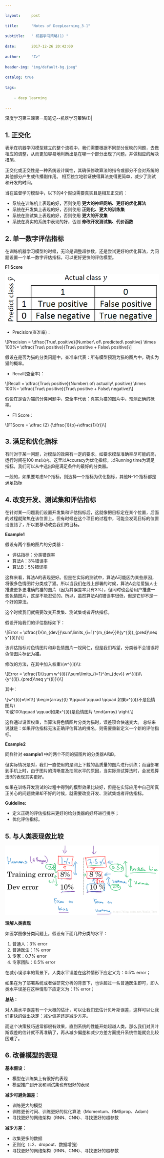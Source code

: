 ```yaml
---

layout:     post

title:      "Notes of DeepLearning_3-1"

subtitle:   " 机器学习策略(1) "

date:       2017-12-26 20:42:00

author:     "Zz"

header-img: "img/default-bg.jpeg"

catalog: true

tags:

    - deep learning

---
```


深度学习第三课第一周笔记--机器学习策略(1)|

## 1. 正交化

表示在机器学习模型建立的整个流程中，我们需要根据不同部分反映的问题，去做相应的调整，从而更加容易地判断出是在哪一个部分出现了问题，并做相应的解决措施。

正交化或正交性是一种系统设计属性，其确保修改算法的指令或部分不会对系统的其他部分产生或传播副作用。 相互独立地验证使得算法变得更简单，减少了测试和开发的时间。

当在监督学习模型中，以下的4个假设需要真实且是相互正交的：

- 系统在训练机上表现的好，否则使用 **更大的神经网络、更好的优化算法**
- 系统在开发集上表现的好，否则使用 **正则化、更大的训练集**
- 系统在测试集上表现的好，否则使用 **更大的开发集**
- 系统在真实的系统中表现的好，否则 **修改开发测试集、代价函数**

## 2. 单一数字评估指标

在训练机器学习模型的时候，无论是调整超参数，还是尝试更好的优化算法，为问题设置一个单一数字评估指标，可以更好更快的评估模型。

**F1 Score**

![](/img/post/20171226-01.png)

* Precision(查准率)：

\\[Precision = \dfrac{True\ positive}{Number\ of\ predicted\ positive} \times 100\%= \dfrac{True\ positive}{True\ positive + False\ positive}\\]

假设在是否为猫的分类问题中，查准率代表：所有模型预测为猫的图片中，确实为猫的概率。

* Recall(查全率)：

\\[Recall = \dfrac{True\ positive}{Number\ of\  actually\ positive} \times 100\%= \dfrac{True\ positive}{True\ positive + False\ negative}\\]

假设在是否为猫的分类问题中，查全率代表：真实为猫的图片中，预测正确的概率。

* F1 Score：

\\[F1Socre = \dfrac {2} {\dfrac{1}{p}+\dfrac{1}{r}}\\]

## 3. 满足和优化指标

有时对于某一问题，对模型的效果有一定的要求，如要求模型准确率尽可能的高，运行时间在100 ms以内。这里以Accuracy为优化指标，以Running time为满足指标，我们可以从中选出B是满足条件的最好的分类器。

一般的，如果要考虑N个指标，则选择一个指标为优化指标，其他N-1个指标都是满足指标

## 4. 改变开发、测试集和评估指标

在针对某一问题我们设置开发集和评估指标后，这就像把目标定在某个位置，后面的过程就聚焦在该位置上。但有时候在这个项目的过程中，可能会发现目标的位置设置错了，所以要移动改变我们的目标。

**Example1**

假设有两个猫的图片的分类器：

* 评估指标：分类错误率
* 算法A：3%错误率
* 算法B：5%错误率

这样来看，算法A的表现更好。但是在实际的测试中，算法A可能因为某些原因，将很多色情图片分类成了猫。所以当我们在线上部署的时候，算法A会给爱猫人士推送更多更准确的猫的图片（因为其误差率只有3%），但同时也会给用户推送一些色情图片，这是不能忍受的。所以，虽然算法A的错误率很低，但是它却不是一个好的算法。

这个时候我们就需要改变开发集、测试集或者评估指标。

假设开始我们的评估指标如下：

\\[Error = \dfrac{1}{m_{dev}}\sum\limits_{i=1}^{m_{dev}}I\\{y^{(i)}_{pred}\neq y^{(i)}\\}\\]

该评估指标对色情图片和非色情图片一视同仁，但是我们希望，分类器不会错误将色情图片标记为猫。

修改的方法，在其中加入权重\\(w^{(i)}\\):

\\[Error = \dfrac{1}{\sum w^{(i)}}\sum\limits_{i=1}^{m_{dev}} w^{(i)}I\\{y^{(i)}_{pred}\neq y^{(i)}\\}\\]

其中：

\\[w^{(i)}=\left\\{ \begin{array}{l}
1\qquad \qquad \qquad 如果x^{(i)}不是色情图片\\\
10或100\qquad \qquad如果x^{(i)}是色情图片
\end{array} \right.\\]

这样通过设置权重，当算法将色情图片分类为猫时，误差项会快速变大。
总结来说就是：如果评估指标无法正确评估算法的排名，则需要重新定义一个新的评估指标。

**Example2**

同样针对 **example1** 中的两个不同的猫图片的分类器A和B。

但实际情况是对，我们一直使用的是网上下载的高质量的图片进行训练；而当部署到手机上时，由于图片的清晰度及拍照水平的原因，当实际测试算法时，会发现算法B的表现其实更好。

如果在训练开发测试的过程中得到的模型效果比较好，但是在实际应用中自己所真正关心的问题效果却不好的时候，就需要改变开发、测试集或者评估指标。

**Guideline:**

* 定义正确的评估指标来更好的给分类器的好坏进行排序；
* 优化评估指标。

## 5. 与人类表现做比较

![](/img/post/20171226-02.png)

**理解人类表现**

如医学图像分类问题上，假设有下面几种分类的水平：

1. 普通人：3% error
2. 普通医生：1% error
3. 专家：0.7% error
4. 专家团队：0.5% error

在减小误诊率的背景下，人类水平误差在这种情形下应定义为：0.5% error；

如果在为了部署系统或者做研究分析的背景下，也许超过一名普通医生即可，即人类水平误差在这种情形下应定义为：1% error；

**总结：**

对人类水平误差有一个大概的估计，可以让我们去估计贝叶斯误差，这样可以让我们更快的做出决定：减少偏差还是减少方差。

而这个决策技巧通常都很有效果，直到系统的性能开始超越人类，那么我们对贝叶斯误差的估计就不再准确了，再从减少偏差和减少方差方面提升系统性能就会比较困难了。

## 6. 改善模型的表现

**基本假设：**

* 模型在训练集上有很好的表现
* 模型推广到开发和测试集也有很好的表现

**减少可避免偏差：**

* 训练更大的模型
* 训练更长时间、训练更好的优化算法（Momentum、RMSprop、Adam）
* 寻找更好的网络架构（RNN、CNN）、寻找更好的超参数

**减少方差：**

* 收集更多的数据
* 正则化（L2、dropout、数据增强）
* 寻找更好的网络架构（RNN、CNN）、寻找更好的超参数